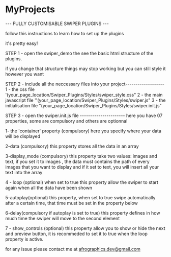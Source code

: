 # MyProjects

--- FULLY CUSTOMISABLE SWIPER PLUGINS ---

follow this instructions to learn how to set up the plugins

it's pretty easy!

STEP 1 - open the swiper_demo the see the basic html structure of the plugins.

if you change that structure things may stop working but you can still style it however you want

STEP 2 - include all the neccessary files into your project-------------------
1 - the css file '(your_page_location/Swiper_Plugins/Styles/swiper_style.css"
2 - the main javascript file ''(your_page_location/Swiper_Plugins/Styles/swiper.js"
3 - the initialisation file "(your_page_location/Swiper_Plugins/Styles/swiper.init.js"

STEP 3 - open the swiper.init.js file ----------------------
here you have 07 properties, some are compulsory and others are optionnal

1- the 'container' property (compulsory)
here you specify where your data will be displayed

2-data  (compulsory)
this property stores all the data in an array

3-display_mode  (compulsory)
this property take two values: images and text, if you set it to images , the data must contains the path of every images that you want to display and if it set to text, you will insert all your text into the array

4 - loop (optional)
when set to true this property allow the swiper to start again when all the data have been shown

5-autoplay(optional)
this property, when set to true swipe automatically after a certain time, that time must be set in the property below

6-delay(compulsory if autoplay is set to true)
this property defines in how much time the swiper will move to the second element

7 - show_controls (optional)
this property allow you to show or hide the next and preview button, it is recommeded to set it to true when the loop property is active.

for any issue please contact me at
afrographics.dev@gmail.com
